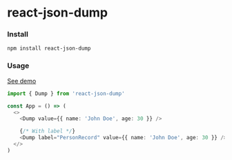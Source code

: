 # react-json-dump

### Install

```shell
npm install react-json-dump
```

### Usage

[See demo](https://codesandbox.io/p/sandbox/github/sajadtorkamani/react-json-dump-demo/tree/main)

```typescript jsx
import { Dump } from 'react-json-dump'

const App = () => (
  <>
    <Dump value={{ name: 'John Doe', age: 30 }} />

    {/* With label */}
    <Dump label="PersonRecord" value={{ name: 'John Doe', age: 30 }} />
  </>
)
```
